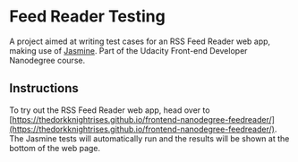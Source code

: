 # Feed Reader Testing

A project aimed at writing test cases for an RSS Feed Reader web app, making use of [Jasmine](http://jasmine.github.io/). Part of the Udacity Front-end Developer Nanodegree course.

## Instructions

To try out the RSS Feed Reader web app, head over to [https://thedorkknightrises.github.io/frontend-nanodegree-feedreader/](https://thedorkknightrises.github.io/frontend-nanodegree-feedreader/).
The Jasmine tests will automatically run and the results will be shown at the bottom of the web page.

